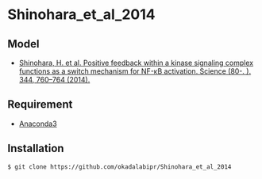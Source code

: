 # Shinohara_et_al_2014
## Model

- [Shinohara, H. et al. Positive feedback within a kinase signaling complex functions as a switch mechanism for NF-κB activation. Science (80-. ). 344, 760–764 (2014).](http://science.sciencemag.org/content/344/6185/760.long)

## Requirement
- [Anaconda3](https://www.anaconda.com/)

## Installation

    $ git clone https://github.com/okadalabipr/Shinohara_et_al_2014
